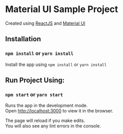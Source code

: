 # Material UI Sample Project

Created using [ReactJS](https://reactjs.org/) and [Material UI](https://material-ui.com/)

## Installation
### `npm install` or `yarn install`
Install the app using `npm install` or `yarn install`


## Run Project Using:

### `npm start` or `yarn start`

Runs the app in the development mode.\
Open [http://localhost:3000](http://localhost:3000) to view it in the browser.

The page will reload if you make edits.\
You will also see any lint errors in the console.
